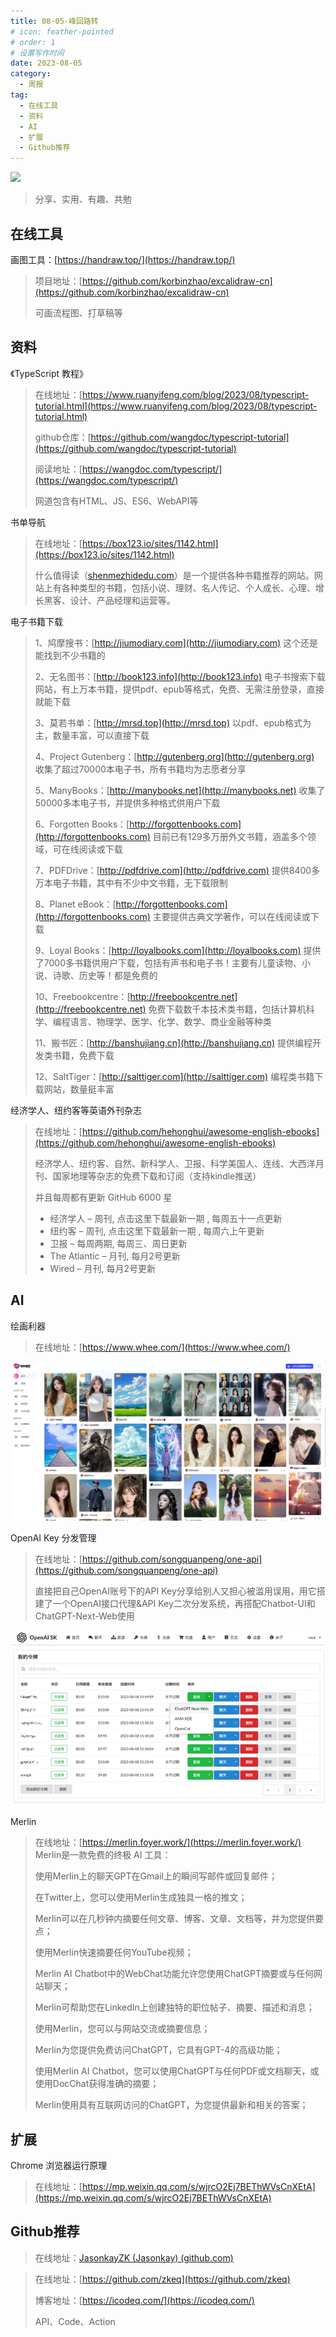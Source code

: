 ```yaml
---
title: 08-05-峰回路转
# icon: feather-pointed
# order: 1
# 设置写作时间
date: 2023-08-05
category:
  - 周报
tag:
  - 在线工具
  - 资料
  - AI
  - 扩展
  - Github推荐
---
```


![](https://easyimage.smitten.top/i/2023/03/06/wdvhlu.webp)

> 分享、实用、有趣、共勉


## 在线工具

画图工具：[https://handraw.top/](https://handraw.top/)

> 项目地址：[https://github.com/korbinzhao/excalidraw-cn](https://github.com/korbinzhao/excalidraw-cn)
> 
> 可画流程图、打草稿等

## 资料

《TypeScript 教程》

> 在线地址：[https://www.ruanyifeng.com/blog/2023/08/typescript-tutorial.html](https://www.ruanyifeng.com/blog/2023/08/typescript-tutorial.html)
> 
> github仓库：[https://github.com/wangdoc/typescript-tutorial](https://github.com/wangdoc/typescript-tutorial)
> 
> 阅读地址：[https://wangdoc.com/typescript/](https://wangdoc.com/typescript/)
> 
> 网道包含有HTML、JS、ES6、WebAPI等

书单导航

> 在线地址：[https://box123.io/sites/1142.html](https://box123.io/sites/1142.html)
> 
> 什么值得读（[shenmezhidedu.com](https://shenmezhidedu.com/)）是一个提供各种书籍推荐的网站。网站上有各种类型的书籍，包括小说、理财、名人传记、个人成长、心理、增长黑客、设计、产品经理和运营等。


电子书籍下载

> 1、鸠摩搜书：[http://jiumodiary.com](http://jiumodiary.com) 
> 这个还是能找到不少书籍的 
> 
> 2、无名图书：[http://book123.info](http://book123.info) 电子书搜索下载网站，有上万本书籍，提供pdf、epub等格式，免费、无需注册登录，直接就能下载 
> 
> 3、莫若书单：[http://mrsd.top](http://mrsd.top) 以pdf、epub格式为主，数量丰富，可以直接下载 
> 
> 4、Project Gutenberg：[http://gutenberg.org](http://gutenberg.org) 收集了超过70000本电子书，所有书籍均为志愿者分享 
> 
> 5、ManyBooks：[http://manybooks.net](http://manybooks.net) 收集了50000多本电子书，并提供多种格式供用户下载 
> 
> 6、Forgotten Books：[http://forgottenbooks.com](http://forgottenbooks.com) 目前已有129多万册外文书籍，涵盖多个领域，可在线阅读或下载 
> 
> 7、PDFDrive：[http://pdfdrive.com](http://pdfdrive.com) 提供8400多万本电子书籍，其中有不少中文书籍，无下载限制 
> 
> 8、Planet eBook：[http://forgottenbooks.com](http://forgottenbooks.com) 主要提供古典文学著作，可以在线阅读或下载 
> 
> 9、Loyal Books：[http://loyalbooks.com](http://loyalbooks.com) 提供了7000多书籍供用户下载，包括有声书和电子书！主要有儿童读物、小说、诗歌、历史等！都是免费的 
> 
> 10、Freebookcentre：[http://freebookcentre.net](http://freebookcentre.net) 免费下载数千本技术类书籍，包括计算机科学、编程语言、物理学、医学、化学、数学、商业金融等种类 
> 
> 11、搬书匠：[http://banshujiang.cn](http://banshujiang.cn) 提供编程开发类书籍，免费下载 
> 
> 12、SaltTiger：[http://salttiger.com](http://salttiger.com) 编程类书籍下载网站，数量挺丰富

经济学人、纽约客等英语外刊杂志



> 在线地址：[https://github.com/hehonghui/awesome-english-ebooks](https://github.com/hehonghui/awesome-english-ebooks)
> 
> 经济学人、纽约客、自然、新科学人、卫报、科学美国人、连线、大西洋月刊、国家地理等杂志的免费下载和订阅（支持kindle推送）
> 
> 并且每周都有更新 GitHub 6000 星
> 
> -   经济学人 – 周刊, 点击这里下载最新一期 , 每周五十一点更新
> -   纽约客 – 周刊, 点击这里下载最新一期 , 每周六上午更新
> -   卫报 – 每周两期, 每周三、周日更新
> -   The Atlantic – 月刊, 每月2号更新
> -   Wired – 月刊, 每月2号更新

## AI

绘画利器

> 在线地址：[https://www.whee.com/](https://www.whee.com/)

![](./assets/2023-08-08_16-59-35.png)

OpenAI Key 分发管理

> 在线地址：[https://github.com/songquanpeng/one-api](https://github.com/songquanpeng/one-api)
> 
> 直接把自己OpenAI账号下的API Key分享给别人又担心被滥用误用，用它搭建了一个OpenAI接口代理&API Key二次分发系统，再搭配Chatbot-UI和ChatGPT-Next-Web使用

![](./assets/2023-08-08_17-02-58.png)

Merlin
> 在线地址：[https://merlin.foyer.work/](https://merlin.foyer.work/)
> Merlin是一款免费的终极 AI 工具：
> 
> 使用Merlin上的聊天GPT在Gmail上的瞬间写邮件或回复邮件；
> 
> 在Twitter上，您可以使用Merlin生成独具一格的推文；
> 
> Merlin可以在几秒钟内摘要任何文章、博客、文章、文档等，并为您提供要点；
> 
> 使用Merlin快速摘要任何YouTube视频；
> 
> Merlin AI Chatbot中的WebChat功能允许您使用ChatGPT摘要或与任何网站聊天；
> 
> Merlin可帮助您在LinkedIn上创建独特的职位帖子、摘要、描述和消息；
> 
> 使用Merlin，您可以与网站交流或摘要信息；
> 
> Merlin为您提供免费访问ChatGPT，它具有GPT-4的高级功能；
> 
> 使用Merlin AI Chatbot，您可以使用ChatGPT与任何PDF或文档聊天，或使用DocChat获得准确的摘要；
> 
> Merlin使用具有互联网访问的ChatGPT，为您提供最新和相关的答案；



## 扩展
Chrome 浏览器运行原理
> 在线地址：[https://mp.weixin.qq.com/s/wjrcO2Ej7BEThWVsCnXEtA](https://mp.weixin.qq.com/s/wjrcO2Ej7BEThWVsCnXEtA)
> 

## Github推荐

> 在线地址：[JasonkayZK (Jasonkay) (github.com)](https://github.com/JasonkayZK)

> 在线地址：[https://github.com/zkeq](https://github.com/zkeq)
> 
> 博客地址：[https://icodeq.com/](https://icodeq.com/)
> 
> API、Code、Action


